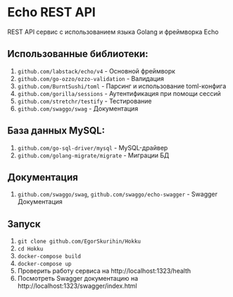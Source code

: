 # Echo REST API

REST API сервис с использованием языка Golang и фреймворка Echo

## Использованные библиотеки:
1. `github.com/labstack/echo/v4` - Основной фреймворк
1. `github.com/go-ozzo/ozzo-validation` - Валидация
1. `github.com/BurntSushi/toml` - Парсинг и использование toml-конфига
1. `github.com/gorilla/sessions` - Аутентификация при помощи сессий
1. `github.com/stretchr/testify` - Тестирование
1. `github.com/swaggo/swag` - Документация

## База данных MySQL:
1. `github.com/go-sql-driver/mysql` - MySQL-драйвер
1. `github.com/golang-migrate/migrate` - Миграции БД

## Документация
1. `github.com/swaggo/swag`, `github.com/swaggo/echo-swagger` - Swagger Документация

## Запуск
1. `git clone github.com/EgorSkurihin/Hokku`
1. `cd Hokku`
1. `docker-compose build`
1. `docker-compose up`
1. Проверить работу сервиса на http://localhost:1323/health
1. Посмотреть Swagger документацию на http://localhost:1323/swagger/index.html
